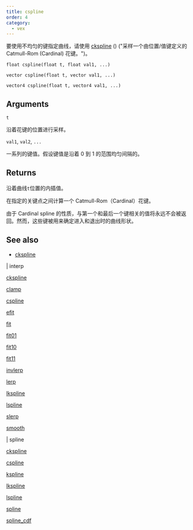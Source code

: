 ```yaml
---
title: cspline
order: 4
category:
  - vex
---
```


要使用不均匀的键指定曲线，请使用 [ckspline](ckspline.html) () ("采样一个由位置/值键定义的 Catmull-Rom (Cardinal) 花键。")。

`float cspline(float t, float val1, ...)`

`vector cspline(float t, vector val1, ...)`

`vector4 cspline(float t, vector4 val1, ...)`

## Arguments

`t`

沿着花键的位置进行采样。

`val1`, `val2`, `...`

一系列的键值。假设键值是沿着 0 到 1 的范围均匀间隔的。

## Returns

沿着曲线`t`位置的内插值。

在指定的关键点之间计算一个 Catmull-Rom（Cardinal）花键。

由于 Cardinal spline 的性质，与第一个和最后一个键相关的值将永远不会被返回。然而，这些键被用来确定进入和退出时的曲线形状。

## See also

- [ckspline](ckspline.html)

|
interp

[ckspline](ckspline.html)

[clamp](clamp.html)

[cspline](cspline.html)

[efit](efit.html)

[fit](fit.html)

[fit01](fit01.html)

[fit10](fit10.html)

[fit11](fit11.html)

[invlerp](invlerp.html)

[lerp](lerp.html)

[lkspline](lkspline.html)

[lspline](lspline.html)

[slerp](slerp.html)

[smooth](smooth.html)

|
spline

[ckspline](ckspline.html)

[cspline](cspline.html)

[kspline](kspline.html)

[lkspline](lkspline.html)

[lspline](lspline.html)

[spline](spline.html)

[spline_cdf](spline_cdf.html)
